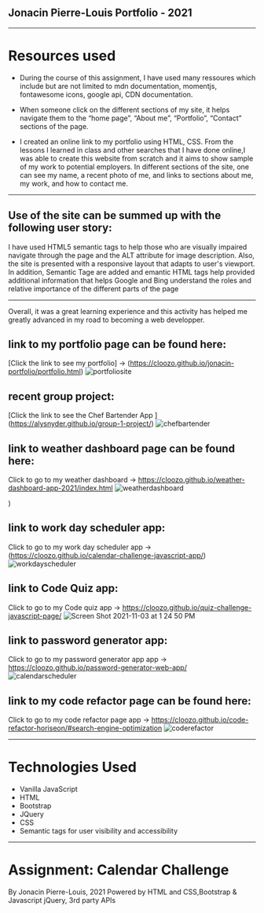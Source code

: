 
## Jonacin Pierre-Louis Portfolio - 2021
---

# Resources used

* During the course of this assignment, I have used many ressoures which include but are not limited to mdn documentation, momentjs, fontawesome icons, google api, CDN documentation.


* When someone click on the different sections of my site, it helps navigate them to the “home page”,
 “About me”, “Portfolio”,  “Contact” sections of the page.

* I created an online link to my portfolio using HTML, CSS. From the lessons I learned in class and other searches that I have done online,I was able to create this website  from scratch and it aims to show sample of my work to potential employers.
In different sections of the site, one can see my name, a recent photo of me, and links to sections about me, my work, and how to contact me.

---
## Use of the site can be summed up with the following user story:

 I have used HTML5 semantic tags to help those who are visually impaired navigate through the page and the ALT attribute for image description. Also, the site is presented with a responsive layout that adapts to user's  viewport. In addition, Semantic Tage are added and emantic HTML tags  help provided additional information that helps Google and Bing understand the roles and relative importance of the different parts of the page
 
---
 Overall, it was a great learning experience and this activity has helped me greatly advanced in my road to becoming a web developper.

## link to my portfolio page can be found here: 
[Click the link to see my portfolio] -> (https://cloozo.github.io/jonacin-portfolio/portfolio.html)
![portfoliosite](https://user-images.githubusercontent.com/84163696/139619611-924b9634-208d-4bde-b113-f7c195cf4a0d.png)

## recent group project: 
[Click the link to see the Chef Bartender App ] (https://alysnyder.github.io/group-1-project/)
![chefbartender](https://user-images.githubusercontent.com/84163696/139619577-98c5cf9c-ec0d-42cf-8aca-db0df23fc72c.png)


## link to weather dashboard page can be found here: 
 Click to go to my weather dashboard -> https://cloozo.github.io/weather-dashboard-app-2021/index.html
![weatherdashboard](https://user-images.githubusercontent.com/84163696/140164832-ef11db62-7afa-4c08-a42a-6d3da20df354.png)


)

## link to work day scheduler app: 
 Click to go to  my work day scheduler app -> (https://cloozo.github.io/calendar-challenge-javascript-app/)
![workdayscheduler](![workdayscheduler](https://user-images.githubusercontent.com/84163696/140165193-b7e77866-4e34-44b8-8359-23f31c58cd1f.png)
)


## link to Code Quiz app: 
  Click to go to  my Code quiz app -> https://cloozo.github.io/quiz-challenge-javascript-page/
![Screen Shot 2021-11-03 at 1 24 50 PM](https://user-images.githubusercontent.com/84163696/140163331-298d7d9d-4f2d-4cf2-bb4d-20363761a7f5.png)


## link to password generator app: 
 Click to go to my password generator app app -> https://cloozo.github.io/password-generator-web-app/
![calendarscheduler](![passwordGenerator](https://user-images.githubusercontent.com/84163696/140158188-fc034afa-8e48-438a-8432-8d825c4814a2.png)
)


## link to my code refactor page can be found here: 
 Click to go to  my code refactor page app -> https://cloozo.github.io/code-refactor-horiseon/#search-engine-optimization
![coderefactor](https://user-images.githubusercontent.com/84163696/139619840-e5bfeec5-5ea1-4c12-8942-35cfdbd2df75.png)


---
# Technologies Used

- Vanilla JavaScript
- HTML
- Bootstrap
- JQuery
- CSS
- Semantic tags for user visibility and accessibility

---

# Assignment: Calendar Challenge

By Jonacin Pierre-Louis, 2021
Powered by HTML and CSS,Bootstrap & Javascript jQuery, 3rd party APIs
